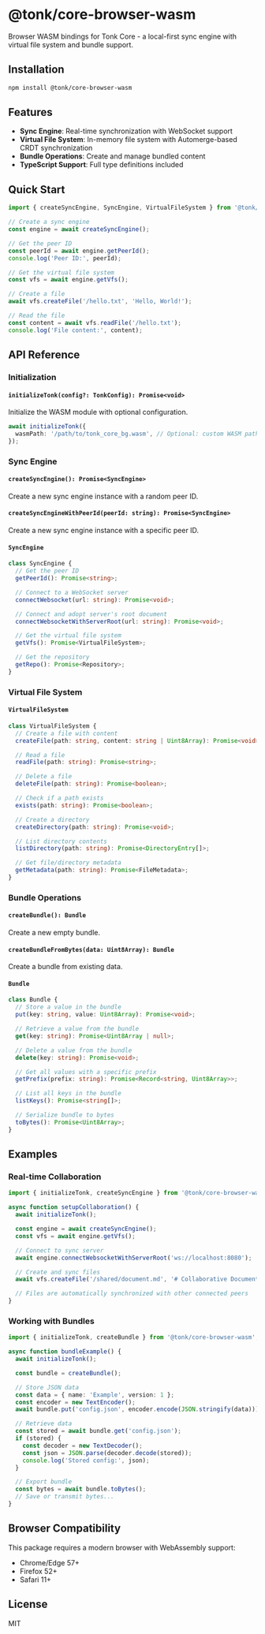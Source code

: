 # @tonk/core-browser-wasm

Browser WASM bindings for Tonk Core - a local-first sync engine with virtual file system and bundle
support.

## Installation

```bash
npm install @tonk/core-browser-wasm
```

## Features

- **Sync Engine**: Real-time synchronization with WebSocket support
- **Virtual File System**: In-memory file system with Automerge-based CRDT synchronization
- **Bundle Operations**: Create and manage bundled content
- **TypeScript Support**: Full type definitions included

## Quick Start

```typescript
import { createSyncEngine, SyncEngine, VirtualFileSystem } from '@tonk/core-browser-wasm';

// Create a sync engine
const engine = await createSyncEngine();

// Get the peer ID
const peerId = await engine.getPeerId();
console.log('Peer ID:', peerId);

// Get the virtual file system
const vfs = await engine.getVfs();

// Create a file
await vfs.createFile('/hello.txt', 'Hello, World!');

// Read the file
const content = await vfs.readFile('/hello.txt');
console.log('File content:', content);
```

## API Reference

### Initialization

#### `initializeTonk(config?: TonkConfig): Promise<void>`

Initialize the WASM module with optional configuration.

```typescript
await initializeTonk({
  wasmPath: '/path/to/tonk_core_bg.wasm', // Optional: custom WASM path
});
```

### Sync Engine

#### `createSyncEngine(): Promise<SyncEngine>`

Create a new sync engine instance with a random peer ID.

#### `createSyncEngineWithPeerId(peerId: string): Promise<SyncEngine>`

Create a new sync engine instance with a specific peer ID.

#### `SyncEngine`

```typescript
class SyncEngine {
  // Get the peer ID
  getPeerId(): Promise<string>;

  // Connect to a WebSocket server
  connectWebsocket(url: string): Promise<void>;

  // Connect and adopt server's root document
  connectWebsocketWithServerRoot(url: string): Promise<void>;

  // Get the virtual file system
  getVfs(): Promise<VirtualFileSystem>;

  // Get the repository
  getRepo(): Promise<Repository>;
}
```

### Virtual File System

#### `VirtualFileSystem`

```typescript
class VirtualFileSystem {
  // Create a file with content
  createFile(path: string, content: string | Uint8Array): Promise<void>;

  // Read a file
  readFile(path: string): Promise<string>;

  // Delete a file
  deleteFile(path: string): Promise<boolean>;

  // Check if a path exists
  exists(path: string): Promise<boolean>;

  // Create a directory
  createDirectory(path: string): Promise<void>;

  // List directory contents
  listDirectory(path: string): Promise<DirectoryEntry[]>;

  // Get file/directory metadata
  getMetadata(path: string): Promise<FileMetadata>;
}
```

### Bundle Operations

#### `createBundle(): Bundle`

Create a new empty bundle.

#### `createBundleFromBytes(data: Uint8Array): Bundle`

Create a bundle from existing data.

#### `Bundle`

```typescript
class Bundle {
  // Store a value in the bundle
  put(key: string, value: Uint8Array): Promise<void>;

  // Retrieve a value from the bundle
  get(key: string): Promise<Uint8Array | null>;

  // Delete a value from the bundle
  delete(key: string): Promise<void>;

  // Get all values with a specific prefix
  getPrefix(prefix: string): Promise<Record<string, Uint8Array>>;

  // List all keys in the bundle
  listKeys(): Promise<string[]>;

  // Serialize bundle to bytes
  toBytes(): Promise<Uint8Array>;
}
```

## Examples

### Real-time Collaboration

```typescript
import { initializeTonk, createSyncEngine } from '@tonk/core-browser-wasm';

async function setupCollaboration() {
  await initializeTonk();

  const engine = await createSyncEngine();
  const vfs = await engine.getVfs();

  // Connect to sync server
  await engine.connectWebsocketWithServerRoot('ws://localhost:8080');

  // Create and sync files
  await vfs.createFile('/shared/document.md', '# Collaborative Document');

  // Files are automatically synchronized with other connected peers
}
```

### Working with Bundles

```typescript
import { initializeTonk, createBundle } from '@tonk/core-browser-wasm';

async function bundleExample() {
  await initializeTonk();

  const bundle = createBundle();

  // Store JSON data
  const data = { name: 'Example', version: 1 };
  const encoder = new TextEncoder();
  await bundle.put('config.json', encoder.encode(JSON.stringify(data)));

  // Retrieve data
  const stored = await bundle.get('config.json');
  if (stored) {
    const decoder = new TextDecoder();
    const json = JSON.parse(decoder.decode(stored));
    console.log('Stored config:', json);
  }

  // Export bundle
  const bytes = await bundle.toBytes();
  // Save or transmit bytes...
}
```

## Browser Compatibility

This package requires a modern browser with WebAssembly support:

- Chrome/Edge 57+
- Firefox 52+
- Safari 11+

## License

MIT
